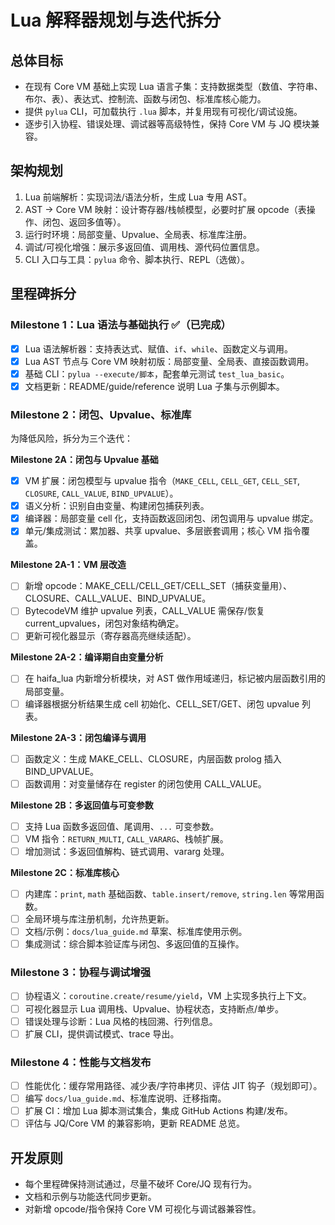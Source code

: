 
# Lua 解释器规划与迭代拆分

## 总体目标
- 在现有 Core VM 基础上实现 Lua 语言子集：支持数据类型（数值、字符串、布尔、表）、表达式、控制流、函数与闭包、标准库核心能力。
- 提供 `pylua` CLI，可加载执行 `.lua` 脚本，并复用现有可视化/调试设施。
- 逐步引入协程、错误处理、调试器等高级特性，保持 Core VM 与 JQ 模块兼容。

## 架构规划
1. Lua 前端解析：实现词法/语法分析，生成 Lua 专用 AST。
2. AST → Core VM 映射：设计寄存器/栈帧模型，必要时扩展 opcode（表操作、闭包、返回多值等）。
3. 运行时环境：局部变量、Upvalue、全局表、标准库注册。
4. 调试/可视化增强：展示多返回值、调用栈、源代码位置信息。
5. CLI 入口与工具：`pylua` 命令、脚本执行、REPL（选做）。

## 里程碑拆分

### Milestone 1：Lua 语法与基础执行 ✅（已完成）
- [x] Lua 语法解析器：支持表达式、赋值、`if`、`while`、函数定义与调用。
- [x] Lua AST 节点与 Core VM 映射初版：局部变量、全局表、直接函数调用。
- [x] 基础 CLI：`pylua --execute/脚本`，配套单元测试 `test_lua_basic`。
- [x] 文档更新：README/guide/reference 说明 Lua 子集与示例脚本。

### Milestone 2：闭包、Upvalue、标准库

为降低风险，拆分为三个迭代：

**Milestone 2A：闭包与 Upvalue 基础**
- [x] VM 扩展：闭包模型与 upvalue 指令（`MAKE_CELL`, `CELL_GET`, `CELL_SET`, `CLOSURE`, `CALL_VALUE`, `BIND_UPVALUE`）。
- [x] 语义分析：识别自由变量、构建闭包捕获列表。
- [x] 编译器：局部变量 cell 化，支持函数返回闭包、闭包调用与 upvalue 绑定。
- [x] 单元/集成测试：累加器、共享 upvalue、多层嵌套调用；核心 VM 指令覆盖。

**Milestone 2A-1：VM 层改造** 
- [ ] 新增 opcode：MAKE_CELL/CELL_GET/CELL_SET（捕获变量用）、CLOSURE、CALL_VALUE、BIND_UPVALUE。
- [ ] BytecodeVM 维护 upvalue 列表，CALL_VALUE 需保存/恢复 current_upvalues，闭包对象结构确定。
- [ ] 更新可视化器显示（寄存器高亮继续适配）。

**Milestone 2A-2：编译期自由变量分析** 
- [ ] 在 haifa_lua 内新增分析模块，对 AST 做作用域递归，标记被内层函数引用的局部变量。
- [ ] 编译器根据分析结果生成 cell 初始化、CELL_SET/GET、闭包 upvalue 列表。

**Milestone 2A-3：闭包编译与调用** 
- [ ] 函数定义：生成 MAKE_CELL、CLOSURE，内层函数 prolog 插入 BIND_UPVALUE。
- [ ] 函数调用：对变量储存在 register 的闭包使用 CALL_VALUE。

**Milestone 2B：多返回值与可变参数**
- [ ] 支持 Lua 函数多返回值、尾调用、`...` 可变参数。
- [ ] VM 指令：`RETURN_MULTI`, `CALL_VARARG`、栈帧扩展。
- [ ] 增加测试：多返回值解构、链式调用、vararg 处理。

**Milestone 2C：标准库核心**
- [ ] 内建库：`print`, `math` 基础函数、`table.insert/remove`, `string.len` 等常用函数。
- [ ] 全局环境与库注册机制，允许热更新。
- [ ] 文档/示例：`docs/lua_guide.md` 草案、标准库使用示例。
- [ ] 集成测试：综合脚本验证库与闭包、多返回值的互操作。

### Milestone 3：协程与调试增强
- [ ] 协程语义：`coroutine.create/resume/yield`，VM 上实现多执行上下文。
- [ ] 可视化器显示 Lua 调用栈、Upvalue、协程状态，支持断点/单步。
- [ ] 错误处理与诊断：Lua 风格的栈回溯、行列信息。
- [ ] 扩展 CLI，提供调试模式、trace 导出。

### Milestone 4：性能与文档发布
- [ ] 性能优化：缓存常用路径、减少表/字符串拷贝、评估 JIT 钩子（规划即可）。
- [ ] 编写 `docs/lua_guide.md`、标准库说明、迁移指南。
- [ ] 扩展 CI：增加 Lua 脚本测试集合，集成 GitHub Actions 构建/发布。
- [ ] 评估与 JQ/Core VM 的兼容影响，更新 README 总览。

## 开发原则
- 每个里程碑保持测试通过，尽量不破坏 Core/JQ 现有行为。
- 文档和示例与功能迭代同步更新。
- 对新增 opcode/指令保持 Core VM 可视化与调试器兼容性。
